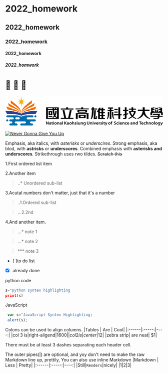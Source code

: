 # 2022_homework
## 2022_homework
### 2022_homework
#### 2022_homework
##### 2022_homwork


# :poop: :dog: :crown:

![nkust](nkust.png "nkust")

[![Never Gonna Give You Up](https://img.youtube.com/vi/dQw4w9WgXcQ/0.jpg)](https://www.youtube.com/watch?v=dQw4w9WgXcQ "Nerver Gonna Give You up")

Emphasis, aka italics, with *asterisks* or *underscires*.
Strong emphasis, aka blod, with **astrisks** or **underscores**.
Combined emphasis with **asterisks and underscores**.
Strikethrough uses rwo tildes. ~~Scratch this~~

1.First ordered list item

2.Another item
 >..* Unordered sub-list

3.Acutal numbers don't matter, just that it's a number
 >..1.Ordered sub-list
 
 >...2.2nd

4.And another item.
 >...* note 1
 
 >...* note 2
 
 >***  note 3


- [ ]to do list 
- [x] already done

python code
```python
s="python syntex highlighting
print(s)
```

JavaScript
```javascript
 var s="JavaScript Syntex Highlighting;
 alert(s);
```

Colons can be used to align columns.
|Tables | Are | Cool|
|:------|:-----:|----:|
|col 3 is|right-aligend|$1600|
|col 2 is|center|$12|
|zebra strip| are neat| $1|

There must be at least 3 dashes separating each header cell.

The outer pipes(|) are optional, and yoy don't need to make the raw Markdown line up, prettily,
You can also use inline Markdown
|Markdown | Less | Pretty|
|:------|:-----:|----:|
|Still|```Renders```|nicely|
|1|2|3|
